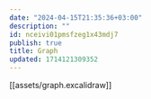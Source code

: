 ```yaml
---
date: "2024-04-15T21:35:36+03:00"
description: ""
id: nceivi01pmsfzeg1x43mdj7
publish: true
title: Graph
updated: 1714121309352
---
```

[[assets/graph.excalidraw]]
